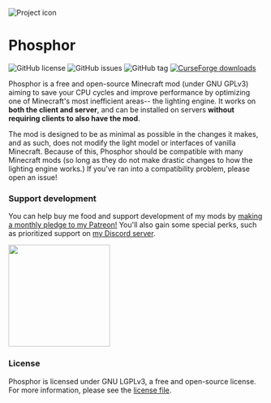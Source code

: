 
![Project icon](https://github.com/jellysquid3/phosphor-fabric/raw/1.16.x/dev/doc/logo.png)

# Phosphor
![GitHub license](https://img.shields.io/github/license/jellysquid3/phosphor-fabric.svg)
![GitHub issues](https://img.shields.io/github/issues/jellysquid3/phosphor-fabric.svg)
![GitHub tag](https://img.shields.io/github/tag/jellysquid3/phosphor-fabric.svg)
[![CurseForge downloads](http://cf.way2muchnoise.eu/full_372124_downloads.svg)](https://minecraft.curseforge.com/projects/phosphor)

Phosphor is a free and open-source Minecraft mod (under GNU GPLv3) aiming to save your CPU cycles and improve performance by optimizing one of Minecraft's most inefficient areas-- the lighting engine.
It works on **both the client and server**, and can be installed on servers **without requiring clients to also have the mod**.

The mod is designed to be as minimal as possible in the changes it makes, and as such, does not modify the light model or interfaces of vanilla Minecraft. Because of this, Phosphor should be compatible
with many Minecraft mods (so long as they do not make drastic changes to how the lighting engine works.) If you've ran into a compatibility problem, please open an issue!

### Support development

You can help buy me food and support development of my mods by [making a monthly pledge to my Patreon!](https://patreon.com/jellysquid) You'll also gain some special perks, such as prioritized support on [my Discord server](https://jellysquid.me/discord).

<a href="https://www.patreon.com/bePatron?u=824442"><img src="https://github.com/jellysquid3/phosphor-fabric/raw/1.16.x/dev/doc/patreon.png" width="200"></a>

### License

Phosphor is licensed under GNU LGPLv3, a free and open-source license. For more information, please see the [license file](https://github.com/jellysquid3/phosphor-fabric/blob/1.16.x/dev/LICENSE.txt).
